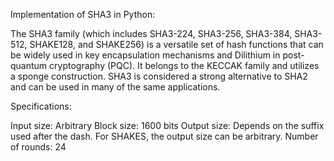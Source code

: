 Implementation of SHA3 in Python:

The SHA3 family (which includes SHA3-224, SHA3-256, SHA3-384, SHA3-512, SHAKE128, and SHAKE256) is a versatile set of hash functions that can be widely used in key encapsulation mechanisms and Dilithium in post-quantum cryptography (PQC). It belongs to the KECCAK family and utilizes a sponge construction. SHA3 is considered a strong alternative to SHA2 and can be used in many of the same applications.

Specifications:

Input size: Arbitrary
Block size: 1600 bits
Output size: Depends on the suffix used after the dash. For SHAKES, the output size can be arbitrary.
Number of rounds: 24

